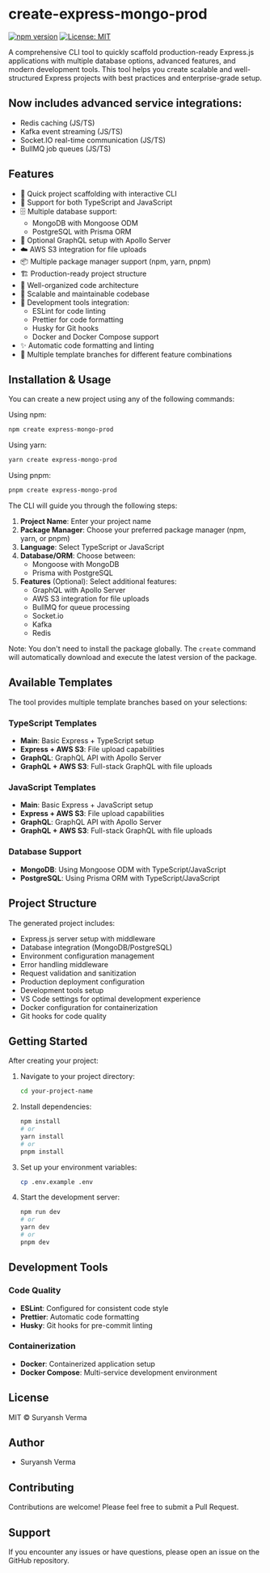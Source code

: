 # create-express-mongo-prod
[![npm version](https://img.shields.io/npm/v/create-express-mongo-prod)](https://www.npmjs.com/package/create-express-mongo-prod)
[![License: MIT](https://img.shields.io/badge/License-MIT-yellow.svg)](LICENSE)

A comprehensive CLI tool to quickly scaffold production-ready Express.js applications with multiple database options, advanced features, and modern development tools. This tool helps you create scalable and well-structured Express projects with best practices and enterprise-grade setup.

## Now includes advanced service integrations:
- Redis caching (JS/TS)
- Kafka event streaming (JS/TS)
- Socket.IO real-time communication (JS/TS)
- BullMQ job queues (JS/TS)

## Features

- 🚀 Quick project scaffolding with interactive CLI
- 🔧 Support for both TypeScript and JavaScript
- 🗄️ Multiple database support:
  - MongoDB with Mongoose ODM
  - PostgreSQL with Prisma ORM
- 🧬 Optional GraphQL setup with Apollo Server
- ☁️ AWS S3 integration for file uploads
- 📦 Multiple package manager support (npm, yarn, pnpm)
- 🏗️ Production-ready project structure
- 📝 Well-organized code architecture
- 🎯 Scalable and maintainable codebase
- 🎨 Development tools integration:
  - ESLint for code linting
  - Prettier for code formatting
  - Husky for Git hooks
  - Docker and Docker Compose support
- ✨ Automatic code formatting and linting
- 🔄 Multiple template branches for different feature combinations

## Installation & Usage

You can create a new project using any of the following commands:

Using npm:
```bash
npm create express-mongo-prod
```

Using yarn:
```bash
yarn create express-mongo-prod
```

Using pnpm:
```bash
pnpm create express-mongo-prod
```

The CLI will guide you through the following steps:

1. **Project Name**: Enter your project name
2. **Package Manager**: Choose your preferred package manager (npm, yarn, or pnpm)
3. **Language**: Select TypeScript or JavaScript
4. **Database/ORM**: Choose between:
   - Mongoose with MongoDB
   - Prisma with PostgreSQL
5. **Features** (Optional): Select additional features:
   - GraphQL with Apollo Server
   - AWS S3 integration for file uploads
   - BullMQ for queue processing
   - Socket.io
   - Kafka
   - Redis

Note: You don't need to install the package globally. The `create` command will automatically download and execute the latest version of the package.

## Available Templates

The tool provides multiple template branches based on your selections:

### TypeScript Templates
- **Main**: Basic Express + TypeScript setup
- **Express + AWS S3**: File upload capabilities
- **GraphQL**: GraphQL API with Apollo Server
- **GraphQL + AWS S3**: Full-stack GraphQL with file uploads

### JavaScript Templates
- **Main**: Basic Express + JavaScript setup
- **Express + AWS S3**: File upload capabilities
- **GraphQL**: GraphQL API with Apollo Server
- **GraphQL + AWS S3**: Full-stack GraphQL with file uploads

### Database Support
- **MongoDB**: Using Mongoose ODM with TypeScript/JavaScript
- **PostgreSQL**: Using Prisma ORM with TypeScript/JavaScript

## Project Structure

The generated project includes:

- Express.js server setup with middleware
- Database integration (MongoDB/PostgreSQL)
- Environment configuration management
- Error handling middleware
- Request validation and sanitization
- Production deployment configuration
- Development tools setup
- VS Code settings for optimal development experience
- Docker configuration for containerization
- Git hooks for code quality

## Getting Started

After creating your project:

1. Navigate to your project directory:
   ```bash
   cd your-project-name
   ```

2. Install dependencies:
   ```bash
   npm install
   # or
   yarn install
   # or
   pnpm install
   ```

3. Set up your environment variables:
   ```bash
   cp .env.example .env
   ```

4. Start the development server:
   ```bash
   npm run dev
   # or
   yarn dev
   # or
   pnpm dev
   ```

## Development Tools

### Code Quality
- **ESLint**: Configured for consistent code style
- **Prettier**: Automatic code formatting
- **Husky**: Git hooks for pre-commit linting

### Containerization
- **Docker**: Containerized application setup
- **Docker Compose**: Multi-service development environment

## License

MIT © Suryansh Verma

## Author

- Suryansh Verma

## Contributing

Contributions are welcome! Please feel free to submit a Pull Request.

## Support

If you encounter any issues or have questions, please open an issue on the GitHub repository.
